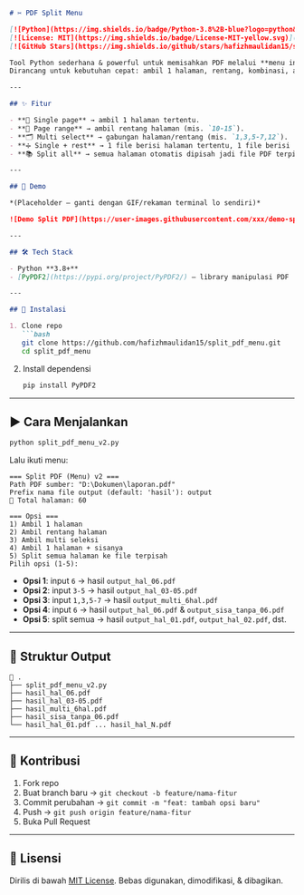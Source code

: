 ````markdown
# ✂️ PDF Split Menu  

[![Python](https://img.shields.io/badge/Python-3.8%2B-blue?logo=python&logoColor=white)](https://www.python.org/)  
[![License: MIT](https://img.shields.io/badge/License-MIT-yellow.svg)](https://opensource.org/licenses/MIT)  
[![GitHub Stars](https://img.shields.io/github/stars/hafizhmaulidan15/split_pdf_menu?style=social)](https://github.com/hafizhmaulidan15/split_pdf_menu)  

Tool Python sederhana & powerful untuk memisahkan PDF melalui **menu interaktif di terminal**.  
Dirancang untuk kebutuhan cepat: ambil 1 halaman, rentang, kombinasi, atau bahkan split semua halaman ke file terpisah.  

---

## ✨ Fitur

- **📄 Single page** → ambil 1 halaman tertentu.  
- **📑 Page range** → ambil rentang halaman (mis. `10-15`).  
- **🗂 Multi select** → gabungan halaman/rentang (mis. `1,3,5-7,12`).  
- **➗ Single + rest** → 1 file berisi halaman tertentu, 1 file berisi sisanya.  
- **📚 Split all** → semua halaman otomatis dipisah jadi file PDF terpisah.  

---

## 🎥 Demo

*(Placeholder – ganti dengan GIF/rekaman terminal lo sendiri)*  

![Demo Split PDF](https://user-images.githubusercontent.com/xxx/demo-split-pdf.gif)

---

## 🛠️ Tech Stack

- Python **3.8+**  
- [PyPDF2](https://pypi.org/project/PyPDF2/) – library manipulasi PDF  

---

## 🚀 Instalasi

1. Clone repo  
   ```bash
   git clone https://github.com/hafizhmaulidan15/split_pdf_menu.git
   cd split_pdf_menu
````

2. Install dependensi

   ```bash
   pip install PyPDF2
   ```

---

## ▶️ Cara Menjalankan

```bash
python split_pdf_menu_v2.py
```

Lalu ikuti menu:

```
=== Split PDF (Menu) v2 ===
Path PDF sumber: "D:\Dokumen\laporan.pdf"
Prefix nama file output (default: 'hasil'): output
📄 Total halaman: 60

=== Opsi ===
1) Ambil 1 halaman
2) Ambil rentang halaman
3) Ambil multi seleksi
4) Ambil 1 halaman + sisanya
5) Split semua halaman ke file terpisah
Pilih opsi (1-5):
```

* **Opsi 1**: input `6` → hasil `output_hal_06.pdf`
* **Opsi 2**: input `3-5` → hasil `output_hal_03-05.pdf`
* **Opsi 3**: input `1,3,5-7` → hasil `output_multi_6hal.pdf`
* **Opsi 4**: input `6` → hasil `output_hal_06.pdf` & `output_sisa_tanpa_06.pdf`
* **Opsi 5**: split semua → hasil `output_hal_01.pdf`, `output_hal_02.pdf`, dst.

---

## 📂 Struktur Output

```
📁 .
├── split_pdf_menu_v2.py
├── hasil_hal_06.pdf
├── hasil_hal_03-05.pdf
├── hasil_multi_6hal.pdf
├── hasil_sisa_tanpa_06.pdf
└── hasil_hal_01.pdf ... hasil_hal_N.pdf
```

---

## 🤝 Kontribusi

1. Fork repo
2. Buat branch baru → `git checkout -b feature/nama-fitur`
3. Commit perubahan → `git commit -m "feat: tambah opsi baru"`
4. Push → `git push origin feature/nama-fitur`
5. Buka Pull Request

---

## 📄 Lisensi

Dirilis di bawah [MIT License](LICENSE).
Bebas digunakan, dimodifikasi, & dibagikan.

```
```
